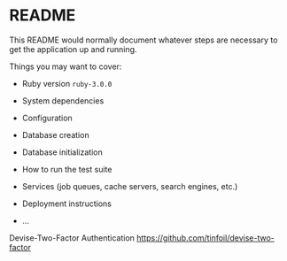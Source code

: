 # README

This README would normally document whatever steps are necessary to get the
application up and running.

Things you may want to cover:

* Ruby version
```ruby-3.0.0       ```
* System dependencies

* Configuration

* Database creation

* Database initialization

* How to run the test suite

* Services (job queues, cache servers, search engines, etc.)

* Deployment instructions

* ...

Devise-Two-Factor Authentication
https://github.com/tinfoil/devise-two-factor
